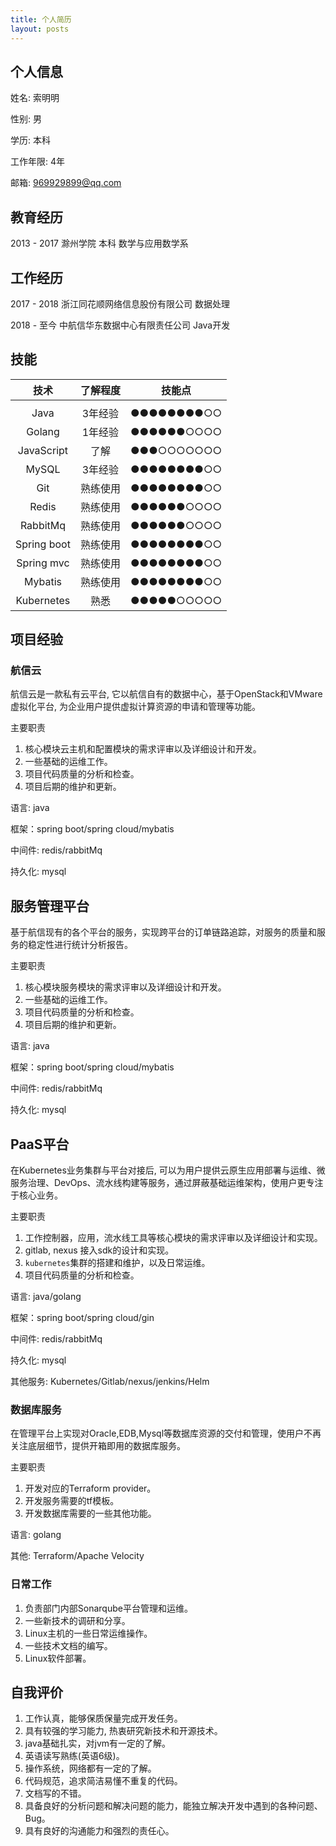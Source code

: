 ```yaml
---
title: 个人简历
layout: posts
---
```

## 个人信息

姓名: 索明明  

性别: 男

学历: 本科   

工作年限: 4年

邮箱: 969929899@qq.com

## 教育经历

2013 - 2017 滁州学院 本科 数学与应用数学系

## 工作经历

2017 - 2018 浙江同花顺网络信息股份有限公司 数据处理

2018 - 至今 中航信华东数据中心有限责任公司 Java开发

## 技能

| 技术   | 了解程度 | 技能点  |
| :-------:|:---------: | :--------: |
|||
|Java       |3年经验  |●●●●●●●●○○|
|Golang     |1年经验  |●●●●●●○○○○|
|JavaScript |了解     |●●●○○○○○○○|
|MySQL      |3年经验  |●●●●●●●●○○|
|Git        |熟练使用 |●●●●●●●●○○|
|Redis      |熟练使用 |●●●●●●○○○○|
|RabbitMq   |熟练使用 |●●●●●●○○○○|
|Spring boot|熟练使用 |●●●●●●●●○○|
|Spring mvc |熟练使用 |●●●●●●●●○○|
|Mybatis    |熟练使用 |●●●●●●●●○○|
|Kubernetes |熟悉     |●●●●●○○○○○|

## 项目经验

### 航信云

航信云是一款私有云平台, 它以航信自有的数据中心，基于OpenStack和VMware虚拟化平台, 为企业用户提供虚拟计算资源的申请和管理等功能。

主要职责
1. 核心模块云主机和配置模块的需求评审以及详细设计和开发。
2. 一些基础的运维工作。
3. 项目代码质量的分析和检查。
4. 项目后期的维护和更新。

语言: java

框架：spring boot/spring cloud/mybatis

中间件: redis/rabbitMq

持久化: mysql


## 服务管理平台

基于航信现有的各个平台的服务，实现跨平台的订单链路追踪，对服务的质量和服务的稳定性进行统计分析报告。

主要职责
1. 核心模块服务模块的需求评审以及详细设计和开发。
2. 一些基础的运维工作。
3. 项目代码质量的分析和检查。
4. 项目后期的维护和更新。

语言: java

框架：spring boot/spring cloud/mybatis

中间件: redis/rabbitMq

持久化: mysql

## PaaS平台

在Kubernetes业务集群与平台对接后, 可以为用户提供云原生应用部署与运维、微服务治理、DevOps、流水线构建等服务，通过屏蔽基础运维架构，使用户更专注于核心业务。

主要职责
1. 工作控制器，应用，流水线工具等核心模块的需求评审以及详细设计和实现。
2. gitlab, nexus 接入sdk的设计和实现。
3. `kubernetes`集群的搭建和维护，以及日常运维。
4. 项目代码质量的分析和检查。


语言: java/golang

框架：spring boot/spring cloud/gin

中间件: redis/rabbitMq
 
持久化: mysql

其他服务: Kubernetes/Gitlab/nexus/jenkins/Helm

### 数据库服务

在管理平台上实现对Oracle,EDB,Mysql等数据库资源的交付和管理，使用户不再关注底层细节，提供开箱即用的数据库服务。 

主要职责
1. 开发对应的Terraform provider。
2. 开发服务需要的tf模板。
3. 开发数据库需要的一些其他功能。

语言: golang

其他: Terraform/Apache Velocity

### 日常工作

1. 负责部门内部Sonarqube平台管理和运维。
2. 一些新技术的调研和分享。
3. Linux主机的一些日常运维操作。
4. 一些技术文档的编写。
5. Linux软件部署。

## 自我评价

1. 工作认真，能够保质保量完成开发任务。
2. 具有较强的学习能力, 热衷研究新技术和开源技术。
3. java基础扎实，对jvm有一定的了解。
4. 英语读写熟练(英语6级)。
5. 操作系统，网络都有一定的了解。
6. 代码规范，追求简洁易懂不重复的代码。
7. 文档写的不错。
8. 具备良好的分析问题和解决问题的能力，能独立解决开发中遇到的各种问题、Bug。
9. 具有良好的沟通能力和强烈的责任心。